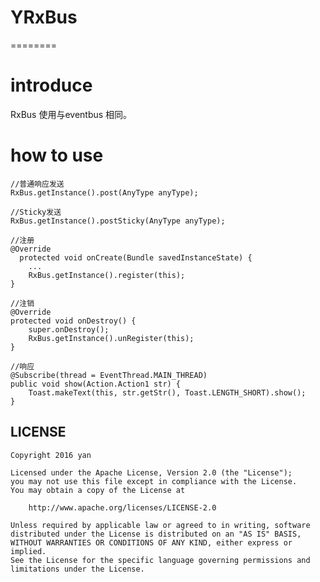 # YRxBus
========
# introduce
RxBus 使用与eventbus 相同。

# how to use
  
    //普通响应发送  
    RxBus.getInstance().post(AnyType anyType);
    
    //Sticky发送  
    RxBus.getInstance().postSticky(AnyType anyType);
  
    //注册
    @Override
      protected void onCreate(Bundle savedInstanceState) {
        ...
        RxBus.getInstance().register(this);
    }
    
    //注销
    @Override
    protected void onDestroy() {
        super.onDestroy();
        RxBus.getInstance().unRegister(this);
    }

    //响应
    @Subscribe(thread = EventThread.MAIN_THREAD)
    public void show(Action.Action1 str) {
        Toast.makeText(this, str.getStr(), Toast.LENGTH_SHORT).show();
    }


## LICENSE

    Copyright 2016 yan

    Licensed under the Apache License, Version 2.0 (the "License");
    you may not use this file except in compliance with the License.
    You may obtain a copy of the License at

        http://www.apache.org/licenses/LICENSE-2.0

    Unless required by applicable law or agreed to in writing, software
    distributed under the License is distributed on an "AS IS" BASIS,
    WITHOUT WARRANTIES OR CONDITIONS OF ANY KIND, either express or implied.
    See the License for the specific language governing permissions and
    limitations under the License.


